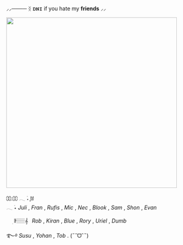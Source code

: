 ⸝⸝────  ᛝ      𝐃𝐍𝐈 if you hate my **friends**    ⸝⸝



 <img src= "https://files.catbox.moe/hdw0gq.png" width="450" height="alto"/>

⩇⩇:⩇⩇ 𓂃 ࣪˖ ִֶָ𐀔  
𓂃 ࣪⋆ *Juli* , *Fran* , *Rufis* , *Mic* , *Nec* , *Blook* , *Sam* , *Shon* , *Evan* 

ㅤ ׅ 𝄂𝄚𝅦𝄚𝄞𝅄ㅤ*Rob* , *Kiran* , *Blue* , *Rory* , *Uriel* , *Dumb*

࿐࿔ *Susu* , *Yohan* , *Tob* . (˶ˆᗜˆ˵)
